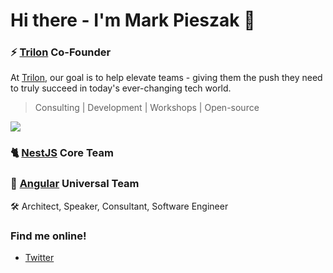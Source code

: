 # Hi there - I'm Mark Pieszak 👋

### ⚡️ [Trilon](https://trilon.io) Co-Founder

At [Trilon](https://trilon.io), our goal is to help elevate teams - giving them the push they need to truly succeed in today's ever-changing tech world.

> Consulting | Development | Workshops | Open-source

[![](https://media-exp1.licdn.com/dms/image/C4E1BAQGzgKnbOWEL9Q/company-background_10000/0?e=1594400400&v=beta&t=bZ8AN4QWZxu9B5cvGhmr4pkm564APusuOlRLwTfgJV4)](https://trilon.io)

### 🐈 [NestJS](https://nestjs.com) Core Team

### 🔺 [Angular](https://github.com/angular) Universal Team

🛠️ Architect, Speaker, Consultant, Software Engineer

### Find me online!

- [Twitter](https://twitter.com/MarkPieszak)

<!--
**MarkPieszak/MarkPieszak** is a ✨ _special_ ✨ repository because its `README.md` (this file) appears on your GitHub profile.

Here are some ideas to get you started:

- 🔭 I’m currently working on ...
- 🌱 I’m currently learning ...
- 👯 I’m looking to collaborate on ...
- 🤔 I’m looking for help with ...
- 💬 Ask me about ...
- 📫 How to reach me: ...
- 😄 Pronouns: ...
- ⚡ Fun fact: ...
-->
